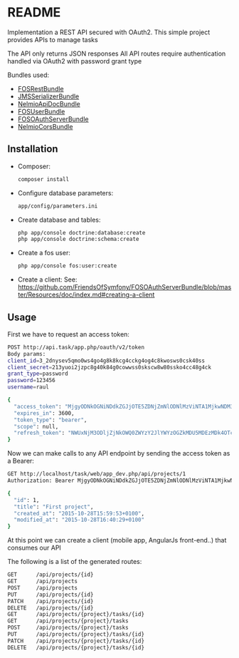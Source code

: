 README
======

Implementation a REST API secured with OAuth2. This simple project provides APIs to manage tasks

The API only returns JSON responses
All API routes require authentication handled via OAuth2 with password grant type

Bundles used:
* [FOSRestBundle](https://github.com/FriendsOfSymfony/FOSRestBundle)
* [JMSSerializerBundle](https://github.com/schmittjoh/JMSSerializerBundle)
* [NelmioApiDocBundle](https://github.com/nelmio/NelmioApiDocBundle)
* [FOSUserBundle](https://github.com/FriendsOfSymfony/FOSUserBundle)
* [FOSOAuthServerBundle](https://github.com/FriendsOfSymfony/FOSOAuthServerBundle)
* [NelmioCorsBundle](https://github.com/nelmio/NelmioCorsBundle)


Installation
------------
* Composer:
  ~~~bash
  composer install
  ~~~
    
* Configure database parameters: 
  ~~~bash
  app/config/parameters.ini
  ~~~

* Create database and tables:
  ~~~bash
  php app/console doctrine:database:create
  php app/console doctrine:schema:create
  ~~~

* Create a fos user:
  ~~~bash
  php app/console fos:user:create
  ~~~

* Create a client:
 See: https://github.com/FriendsOfSymfony/FOSOAuthServerBundle/blob/master/Resources/doc/index.md#creating-a-client


Usage
-----------
First we have to request an access token:

~~~bash
POST http://api.task/app.php/oauth/v2/token
Body params:
client_id=3_2dnysev5qmo0ws4go4g8k8kcg4cckg4og4c8kwosws0csk40ss
client_secret=213yuoi2jzpc8g40k84g0cowwss0skscw8w80ssko4cc48g4ck
grant_type=password
password=123456
username=raul

{
  "access_token": "MjgyODNkOGNiNDdkZGJjOTE5ZDNjZmNlODNlMzViNTA1MjkwNDM3NmFiMTQxYTEwNTljMDk2NWRmYzE3MDU1YQ",
  "expires_in": 3600,
  "token_type": "bearer",
  "scope": null,
  "refresh_token": "NWUxNjM3ODljZjNkOWQ0ZWYzY2JlYWYzOGZkMDU5MDEzMDk4OTcyNDZlNzk1ZGE0OTA1YTYyZTkwNzY3ZGFiMw"
}
~~~


Now we can make calls to any API endpoint by sending the access token as a Bearer:

~~~bash
GET http://localhost/task/web/app_dev.php/api/projects/1
Authorization: Bearer MjgyODNkOGNiNDdkZGJjOTE5ZDNjZmNlODNlMzViNTA1MjkwNDM3NmFiMTQxYTEwNTljMDk2NWRmYzE3MDU1YQ

{
  "id": 1,
  "title": "First project",
  "created_at": "2015-10-28T15:59:53+0100",
  "modified_at": "2015-10-28T16:40:29+0100"
}
~~~


At this point we can create a client (mobile app, AngularJs front-end..) that consumes our API


The following is a list of the generated routes:
~~~bash
GET      /api/projects/{id}
GET      /api/projects
POST     /api/projects
PUT      /api/projects/{id}
PATCH    /api/projects/{id}
DELETE   /api/projects/{id}
GET      /api/projects/{project}/tasks/{id}
GET      /api/projects/{project}/tasks
POST     /api/projects/{project}/tasks
PUT      /api/projects/{project}/tasks/{id}
PATCH    /api/projects/{project}/tasks/{id}
DELETE   /api/projects/{project}/tasks/{id}
~~~